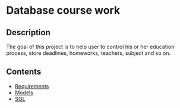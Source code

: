 # Database course work
## Description
The goal of this project is to help user to control his or her education process, store deadlines, homeworks, teachers, subject and so on.
## Contents
* [Requirements](https://github.com/rvg77/Database_coursework/blob/master/Requirements.pdf)
* [Models](https://github.com/rvg77/Database_coursework/tree/master/Models)
* [SQL](https://github.com/rvg77/Database_coursework/tree/master/SQL)
